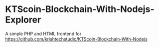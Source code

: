 # KTScoin-Blockchain-With-Nodejs-Explorer
A simple PHP and HTML frontend for https://github.com/krishtechstudio/KTScoin-Blockchain-With-Nodejs
